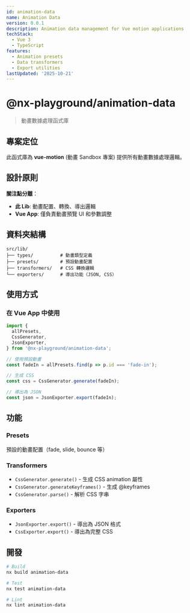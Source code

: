 ```yaml
---
id: animation-data
name: Animation Data
version: 0.0.1
description: Animation data management for Vue motion applications
techStack:
  - Vue 3
  - TypeScript
features:
  - Animation presets
  - Data transformers
  - Export utilities
lastUpdated: '2025-10-21'
---
```

# @nx-playground/animation-data

> 動畫數據處理函式庫

## 專案定位

此函式庫為 **vue-motion** (動畫 Sandbox 專案) 提供所有動畫數據處理邏輯。

## 設計原則

**關注點分離**：

- **此 Lib**: 動畫配置、轉換、導出邏輯
- **Vue App**: 僅負責動畫預覽 UI 和參數調整

## 資料夾結構

```
src/lib/
├── types/          # 動畫類型定義
├── presets/        # 預設動畫配置
├── transformers/   # CSS 轉換邏輯
└── exporters/      # 導出功能（JSON, CSS）
```

## 使用方式

### 在 Vue App 中使用

```typescript
import {
  allPresets,
  CssGenerator,
  JsonExporter,
} from '@nx-playground/animation-data';

// 使用預設動畫
const fadeIn = allPresets.find(p => p.id === 'fade-in');

// 生成 CSS
const css = CssGenerator.generate(fadeIn);

// 導出為 JSON
const json = JsonExporter.export(fadeIn);
```

## 功能

### Presets

預設的動畫配置（fade, slide, bounce 等）

### Transformers

- `CssGenerator.generate()` - 生成 CSS animation 屬性
- `CssGenerator.generateKeyframes()` - 生成 @keyframes
- `CssGenerator.parse()` - 解析 CSS 字串

### Exporters

- `JsonExporter.export()` - 導出為 JSON 格式
- `CssExporter.export()` - 導出為完整 CSS

## 開發

```bash
# Build
nx build animation-data

# Test
nx test animation-data

# Lint
nx lint animation-data
```
